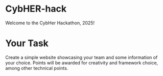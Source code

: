 # CybHER-hack

Welcome to the CybHer Hackathon, 2025!

# Your Task
Create a simple website showcasing your team and some information of your choice. Points will be awarded for creativity and framework choice, among other technical points.

